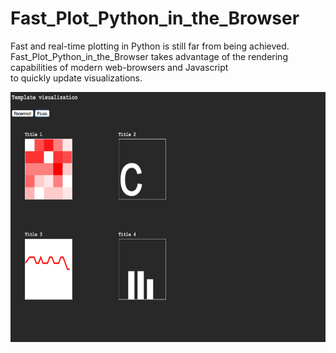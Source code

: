 # Fast_Plot_Python_in_the_Browser
<p> 
Fast and real-time plotting in Python is still far from being achieved. <br>
Fast_Plot_Python_in_the_Browser takes advantage of the rendering capabilities of modern web-browsers and Javascript <br>
to quickly update visualizations. 
</p>

<img src="FastPlottingPython.png" width="600" height="400">
